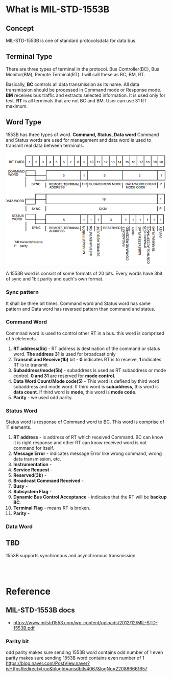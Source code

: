 What is MIL-STD-1553B
=============
<p style="width:800px;">

## Concept
MIL-STD-1553B is one of standard protocolsdata for data bus.

## Terminal Type
There are three types of terminal in the protocol. Bus Controller(BC), Bus Monitor(BM), Remote Terminal(RT). I will call these as BC, BM, RT.

Basically, <b>BC</b> controls all data transmission as its name. All data transmission should be processed in Command mode or Response mode. <b>BM</b> receives bus traffic and extracts selected information. It is used only for test. <b>RT</b> is all terminals that are not BC and BM. User can use 31 RT maximum. 

</p>

## Word Type
1553B has three types of word. <b>Command, Status, Data word</b> Command and Status words are used for management and data word is used to transmit real data between terminals.

<img src='./images/1553B word format.PNG' width='600'>

A 1553B word is consist of some formats of 20 bits. Every words have 3bit of sync and 1bit parity and each's own format.
### Sync pattern
It shall be three bit times. Command word and Status word has same pattern and Data word has reversed pattern than command and status.

### Command Word
Commnad word is used to control other RT in a bus. this word is comprised of  5 elelemets.
 1. **RT address(5b)** - RT address is destination of the command or status word. **The address 31** is used for broadcast only
 2. **Transmit and Receive(1b)** bit - **0** indicates RT is to receive, **1** indicates RT is to transmit
 3. **Subaddress/mode(5b)** - subaddress is used as RT subaddress or mode control. **0 and 31** are reserved for **mode control**.
 4. **Data Word Count/Mode code(5)** - This word is defiend by third word subaddress and mode word. If third word is **subaddress**, this word is **data count**. If third word is **mode**, this word is **mode code**.
 5. **Parity** - we used odd parity.

### Status Word
Status word is response of Command word to BC. This word is comprise of 11 elements.
1. **RT address** - is address of RT which received Command. BC can know it is right response and other RT can know received word is not command for itself.
2. **Message Error** - indicates message Error like wrong command, wrong data transmission, etc.
3. **Instrumentation** - 
4. **Service Request** - 
5. **Reserved(3b)** - 
6. **Broadcast Command Received** - 
7. **Busy** - 
8. **Subsystem Flag** - 
9. **Dynamic Bus Control Acceptance** - indicates that the RT will be **backup BC**.
10. **Terminal Flag** - means RT is broken.
11. **Parity** - 
### Data Word

## TBD
1553B supports synchronous and asynchronous transmission.

<br><br>
# Reference
## MIL-STD-1553B docs
 - https://www.milstd1553.com/wp-content/uploads/2012/12/MIL-STD-1553B.pdf
### Parity bit
odd parity makes sure sending 1553B word contains odd number of 1
even parity makes sure sending 1553B word contains even number of 1
https://blog.naver.com/PostView.naver?isHttpsRedirect=true&blogId=ansdbtls4067&logNo=220886661657

